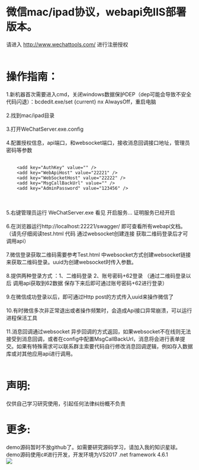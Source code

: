 # 微信mac/ipad协议，webapi免IIS部署版本。
 请进入  http://www.wechattools.com/ 进行注册授权<br/><br/>
# 操作指南：
1.新机器首次需要进入cmd，关闭windows数据保护DEP（dep可能会导致不安全代码闪退）：bcdedit.exe/set {current} nx AlwaysOff，重启电脑<br/><br/>
2.找到mac/ipad目录<br/><br/>
3.打开WeChatServer.exe.config<br/><br/>
4.配置授权信息，api端口，和websocket端口，接收消息回调接口地址，管理员密码等参数<br/><br/>
```  
    <add key="AuthKey" value="" />
    <add key="WebApiHost" value="22221" />
    <add key="WebSocketHost" value="22222" />
    <add key="MsgCallBackUrl" value="" />
    <add key="AdminPassword" value="123456" />
```
<br/><br/>
5.右键管理员运行 WeChatServer.exe
看见  开启服务... 证明服务已经开启<br/><br/>
6.在浏览器运行http://localhost:22221/swagger/ 即可查看所有webapi文档。（请先仔细阅读test.html 代码 通过websocket创建连接 获取二维码登录后才可调用api）<br/><br/>
7.微信登录获取二维码需要参考Test.html 中websocket方式创建websocket链接来获取二维码登录。uuid为创建websocket时传入参数。<br/><br/>
8.提供两种登录方式 ：1、二维码登录  2、账号密码+62登录  （通过二维码登录以后 调用api获取到62数据 保存下来后即可通过账号密码+62进行登录）<br/><br/>
9.在微信成功登录以后，即可通过Http post的方式传入uuid来操作微信了<br/><br/>
10.有时微信多次非正常退出或者操作频繁时，会造成Api接口异常崩溃，可以运行进程保活工具<br/><br/>
11.消息回调通过websocket 异步回调的方式返回，如果websocket不在线则无法接受到消息回调，或者在config中配置MsgCallBackUrl，消息将会进行表单提交。如果有特殊需求可以联系群主索要代码自行修改消息回调逻辑，例如存入数据库或对其他应用api进行调用。<br/><br/>

# 声明:
仅供自己学习研究使用，引起任何法律纠纷概不负责

# 更多:
demo源码暂时不放github了。如需要研究源码学习，请加入我的知识星球。<br/>
demo源码使用c#进行开发，开发环境为VS2017 .net framework 4.6.1<br/>
![](https://github.com/changtuiqie/WeChatAgreement.WebApi.Simple/blob/master/zsxq.jpg) <br/>